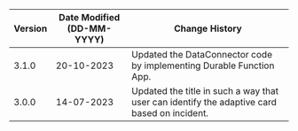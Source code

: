 | **Version** | **Date Modified (DD-MM-YYYY)** | **Change History**                          |
|-------------|--------------------------------|---------------------------------------------|
| 3.1.0       | 20-10-2023                     | Updated the DataConnector code by implementing Durable Function App. |
| 3.0.0       | 14-07-2023                     | Updated the title in such a way that user can identify the adaptive card based on incident. |